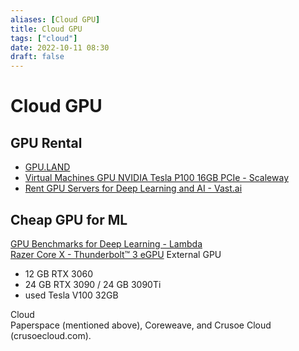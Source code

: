 ```yaml
---
aliases: [Cloud GPU]
title: Cloud GPU
tags: ["cloud"]
date: 2022-10-11 08:30
draft: false
---
```


# Cloud GPU

## GPU Rental

* [GPU.LAND](https://gpu.land/)
* [Virtual Machines GPU NVIDIA Tesla P100 16GB PCIe - Scaleway](https://www.scaleway.com/en/gpu-instances/)
* [Rent GPU Servers for Deep Learning and AI - Vast.ai](https://vast.ai/)

## Cheap GPU for ML

[GPU Benchmarks for Deep Learning - Lambda](https://lambdalabs.com/gpu-benchmarks)  
[Razer Core X - Thunderbolt™ 3 eGPU](https://www.razer.com/gaming-egpus/razer-core-x) External GPU

* 12 GB RTX 3060
* 24 GB RTX 3090 / 24 GB 3090Ti
* used Tesla V100 32GB

Cloud  
 Paperspace (mentioned above), Coreweave, and Crusoe Cloud (crusoecloud.com).
